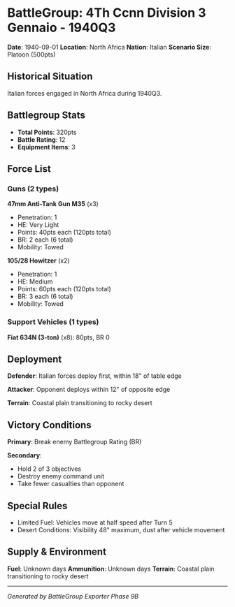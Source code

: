 # BattleGroup: 4Th Ccnn Division 3 Gennaio - 1940Q3

**Date**: 1940-09-01
**Location**: North Africa
**Nation**: Italian
**Scenario Size**: Platoon (500pts)

## Historical Situation

Italian forces engaged in North Africa during 1940Q3.

## Battlegroup Stats

- **Total Points**: 320pts
- **Battle Rating**: 12
- **Equipment Items**: 3

## Force List

### Guns (2 types)

**47mm Anti-Tank Gun M35** (x3)
- Penetration: 1
- HE: Very Light
- Points: 40pts each (120pts total)
- BR: 2 each (6 total)
- Mobility: Towed

**105/28 Howitzer** (x2)
- Penetration: 1
- HE: Medium
- Points: 60pts each (120pts total)
- BR: 3 each (6 total)
- Mobility: Towed

### Support Vehicles (1 types)

**Fiat 634N (3-ton)** (x8): 80pts, BR 0

## Deployment

**Defender**: Italian forces deploy first, within 18" of table edge

**Attacker**: Opponent deploys within 12" of opposite edge

**Terrain**: Coastal plain transitioning to rocky desert

## Victory Conditions

**Primary**: Break enemy Battlegroup Rating (BR)

**Secondary**:
- Hold 2 of 3 objectives
- Destroy enemy command unit
- Take fewer casualties than opponent

## Special Rules

- Limited Fuel: Vehicles move at half speed after Turn 5
- Desert Conditions: Visibility 48" maximum, dust after vehicle movement

## Supply & Environment

**Fuel**: Unknown days
**Ammunition**: Unknown days
**Terrain**: Coastal plain transitioning to rocky desert

---

*Generated by BattleGroup Exporter Phase 9B*
